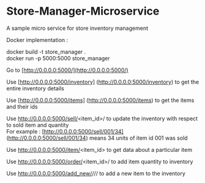 # Store-Manager-Microservice

A sample micro service for store inventory management

Docker implementation :

docker build -t store_manager .  
docker run -p 5000:5000 store_manager  


Go to [http://0.0.0.0:5000/](http://0.0.0.0:5000/)

Use [http://0.0.0.0:5000/inventory] (http://0.0.0.0:5000/inventory) to get the entire inventory details

Use [http://0.0.0.0:5000/items] (http://0.0.0.0:5000/items) to get the items and their ids

Use http://0.0.0.0:5000/sell/<item_id>/<qty> to update the inventory with respect to sold item and quantity   
For example : [http://0.0.0.0:5000/sell/001/34] (http://0.0.0.0:5000/sell/001/34) means 34 units of item id 001 was sold

Use http://0.0.0.0:5000/item/<item_id> to get data about a particular item

Use http://0.0.0.0:5000/order/<item_id>/<qty> to add item quantity to inventory

Use http://0.0.0.0:5000/add_new/<item>/<name>/<price>/<qty> to add a new item to the inventory

